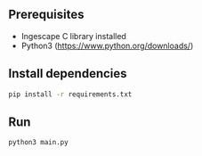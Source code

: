 ## Prerequisites

* Ingescape C library installed
* Python3 (https://www.python.org/downloads/)

## Install dependencies
```bash
pip install -r requirements.txt
```

## Run
```bash
python3 main.py
```



